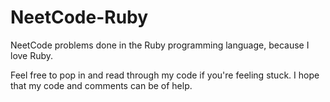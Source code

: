# NeetCode-Ruby
NeetCode problems done in the Ruby programming language, because I love Ruby.

Feel free to pop in and read through my code if you're feeling stuck. I hope that my code and comments can be of help.
